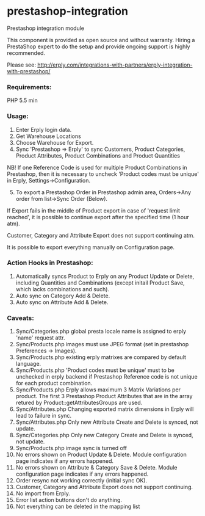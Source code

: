 prestashop-integration
======================

Prestashop integration module

This component is provided as open source and without warranty.
Hiring a PrestaShop expert to do the setup and provide ongoing support is highly recommended.

Please see: http://erply.com/integrations-with-partners/erply-integration-with-prestashop/

### Requirements:
PHP 5.5 min

### Usage:
1. Enter Erply login data.
2. Get Warehouse Locations
3. Choose Warehouse for Export.
4. Sync 'Prestashop => Erply' to sync Customers, Product Categories, Product Attributes, Product Combinations and Product Quantities

NB! If one Reference Code is used for multiple Product Combinations in Prestashop, then it is necessary to uncheck 'Product codes must be unique' in Erply, Settings->Configuration.

5. To export a Prestashop Order in Prestashop admin area, Orders->Any order from list->Sync Order (Below).

If Export fails in the middle of Product export in case of 'request limit reached', it is possible to continue export after the specified time (1 hour atm).

Customer, Category and Attribute Export does not support continuing atm.

It is possible to export everything manually on Configuration page.

### Action Hooks in Prestashop:
1. Automatically syncs Product to Erply on any Product Update or Delete, including Quantities and Combinations (except initail Product Save, which lacks combinations and such).
2. Auto sync on Category Add & Delete.
3. Auto sync on Attribute Add & Delete.

### Caveats:
1. Sync/Categories.php global presta locale name is assigned to erply 'name' request attr.
2. Sync/Products.php images must use JPEG format (set in prestashop Preferences -> Images).
3. Sync/Products.php existing erply matrixes are compared by default language.
4. Sync/Products.php 'Product codes must be unique' must to be unchecked in erply backend if Prestashop Reference code is not unique for each product combination.
5. Sync/Products.php Erply allows maximum 3 Matrix Variations per product. The first 3 Prestashop Product Attributes that are in the array retured by Product::getAttributesGroups are used.
6. Sync/Attributes.php Changing exported matrix dimensions in Erply will lead to failure in sync.
7. Sync/Attributes.php Only new Attribute Create and Delete is synced, not update.
8. Sync/Categories.php Only new Category Create and Delete is synced, not update.
9. Sync/Products.php image sync is turned off
10. No errors shown on Product Update & Delete. Module configuration page indicates if any errors happened.
11. No errors shown on Attribute & Category Save & Delete. Module configuration page indicates if any errors happened.
12. Order resync not working correctly (initial sync OK).
13. Customer, Category and Attribute Export does not support continuing.
14. No import from Erply.
15. Error list action buttons don't do anything.
16. Not everything can be deleted in the mapping list